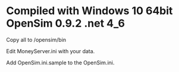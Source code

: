 # Compiled with Windows 10 64bit OpenSim 0.9.2 .net 4_6

Copy all to /opensim/bin

Edit MoneyServer.ini with your data.

Add OpenSim.ini.sample to the OpenSim.ini.
